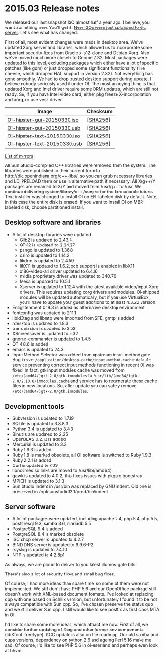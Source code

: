 <!--

The contents of this Documentation are subject to the Public Documentation License Version 1.01
(the "License"); you may only use this Documentation if you comply with the terms of this License.
A copy of the License is available at http://illumos.org/license/PDL.

The Original Documentation is _________________.

The Initial Writer of the Original Documentation is Alexander Pyhalov Copyright (C) 2015.
All Rights Reserved. (Initial Writer contact(s):________________[Insert hyperlink/alias]).

Contributor(s):    Adam Števko, Aurelien Larcher, Ken Mays, Nikola M.

Portions created by Adam Števk are Copyright (C) 2015.
Portions created by Aurelien Larcher are Copyright (C) 2017.
Portions created by Ken Mays are Copyright (C) 2015.
Portions created by Nikola M. are Copyright (C) 2017.

Portions created by ______ are Copyright (C)_________[Insert year(s)].
All Rights Reserved. (Contributor contact(s):________________[Insert hyperlink/alias]).

-->

# 2015.03 Release notes

We released our last snapshot ISO almost half a year ago. I believe, you want something new.
You'll get it.
[New ISOs were just uploaded to dlc server](http://dlc.openindiana.org/isos/hipster/).
Let's see what has changed.

First of all, most evident changes were made in desktop area.
We've updated Xorg server and libraries, which allowed us to incorporate some important security fixes from Oracle x-s12-clone and Debian Xorg.
Also we've moved much more closely to Gnome 2.32.
Most packages were updated to this level, excluding packages which either have a lot of specific patches (like gdm) or just dropped some significant functionality (like cheese, which dropped HAL support in version 2.32).
Not everything has gone smoothly.
We had to drop trusted desktop support during update.
I believe nobody seriously used it under OI.
The most annoying thing is that updated Xorg and Intel driver require some DRM updates, which are still not ready.
So, if you have Intel video card, either pkg freeze X-incorporation and xorg, or use vesa driver.

Image                |      Checksum
-------------------- | -----------------
[OI-hipster-gui-20150330.iso](http://dlc.openindiana.org/isos/hipster/20150330/OI-hipster-gui-20150330.iso) | \[[SHA256](http://dlc.openindiana.org/isos/hipster/20150330/OI-hipster-gui-20150330.iso.sha256sum)\]
[OI-hipster-gui-20150330.usb](http://dlc.openindiana.org/isos/hipster/20150330/OI-hipster-gui-20150330.usb) | \[[SHA256](http://dlc.openindiana.org/isos/hipster/20150330/OI-hipster-gui-20150330.usb.sha256sum)\]
[OI-hipster-text-20150330.iso](http://dlc.openindiana.org/isos/hipster/20150330/OI-hipster-text-20150330.iso) | \[[SHA256](http://dlc.openindiana.org/isos/hipster/20150330/OI-hipster-text-20150330.iso.sha256sum)\]
[OI-hipster-text-20150330.usb](http://dlc.openindiana.org/isos/hipster/20150330/OI-hipster-text-20150330.usb) | \[[SHA256](http://dlc.openindiana.org/isos/hipster/20150330/OI-hipster-text-20150330.usb.sha256sum)\]

[List of mirrors](../handbook/openindiana-download-mirrors.md)

All Sun Studio-compiled C++ libraries were removed from the system.
The libraries were published in their current form to <http://dlc.openindiana.org/c++-libs/>, so you can grub necessary libraries and LD_PRELOAD them or use in alternative path if necessary.
All X/g++/Y packages are renamed to X/Y and moved from /usr/g++ to /usr.
We continue delivering system/library/c++/sunpro for the foreseeable future.
Text installer was changed to install OI on EFI-labeled disk by default.
Note, in this case the entire disk is erased.
If you want to install OI on MBR-labeled disk, choose partitioned install.

## Desktop software and libraries

* A lot of desktop libraries were updated
  * Glib2 is updated to 2.43.4
  * GTK2 is updated to 2.24.27
  * pango is updated to 1.36.8
  * cairo is updated to 1.14.2
  * libdrm is updated to 2.4.59
  * libX11 is updated to 1.6.2, xcb support is enabled in libX11
  * xf86-video-ati driver updated to 6.4.16
  * nvidia proprietary driver was updated to 340.76
  * Mesa is updated to 10.5.1
  * Xserver is updated to 1.12.4 with the latest available video/input Xorg drivers. This requires updating xorg drivers and modules. OI-shipped modules will be updated automatically, but if you use VirtualBox, you'll have to update your guest additions to at least 4.3.22 version.
* Enlightenment 0.19.3 is added as alternative desktop environment
* fontconfig was updated to 2.11.1
* libid3tag and libmtp were imported from SFE, gmtp is added
* rdesktop is updated to 1.8.3
* transmission is updated to 2.52
* XScreensaver is updated to 5.32
* gnome-commander is updated to 1.4.5
* QT 4.8.6 is added
* emacs is updated to 24.3
* Input Method Selector was added from upstream input-method gate. Bug in `svc:/application/desktop-cache/input-method-cache:default` service preventing correct input methods functioning in recent OI was fixed. In fact, gtk input modules cache was moved from `/etc/(amd64/)gtk-2.0/gtk.immodules` to `/usr/lib/(amd64/)gtk-2.0/2.10.0/immodules.cache` and service has to regenerate these cache files in new locations. So, after update you can safely remove `/etc/(amd64/)gtk-2.0/gtk.immodules`.

## Development tools

* Subversion is updated to 1.7.19
* SQLite is updated to 3.8.8.3
* Python 3.4 is updated to 3.4.3
* Binutils are updated to 2.25
* OpenBLAS 0.2.13 is added
* Mercurial is updated to 3.3
* Ruby 1.9.3 is added
* Ruby 1.8 is marked obsolete, all OI software is switched to Ruby 1.9.3
* Ruby 2.2.1 is added
* Curl is updated to 7.39
* libncurses.so links are moved to /usr/lib(/amd64)
* gawk is updated to 4.0.2, this fixes issues with pkgsrc bootstrap
* MPICH is updated to 3.1.3
* Sun Studio indent in /usr/bin was replaced by GNU indent. Old one is preserved in /opt/sunstudio12.1/prod/bin/indent

## Server software

* A lot of packages were updated, including apache 2.4, php 5.4, php 5.5, postgresql 9.3, samba 3.6, mariadb 5.5
* PostgreSQL 9.4 is added
* PostgreSQL 8.4 is marked obsolete
* ISC dhcp server is updated to 4.2.7
* BIND DNS server is updated to 9.9.6-P2
* rsyslog is updated to 7.4.10
* NTP is updated to 4.2.8p1

As always, we are proud to deliver to you latest illumos-gate bits.

There's also a lot of security fixes and small bug fixes.

Of course, I had more ideas than spare time, so some of them were not implemented.
We still don't have PHP 5.6 and our OpenOffice package still doesn't work with XML-based document formats.
I've looked at replacing cpp with one based on Schilix version, but unfortunately I found it to be not always compatible with Sun cpp.
So, I've chosen preserve the status quo and we still deliver Sun cpp.
I still would like to see postfix as first class MTA in OI.

I'd like to share some more ideas, which attract me now.
First of all, we consider further updating of Xorg and other former xnv components (libXfont, freetype).
GCC update is also on the roadmap.
Our old samba and cups versions, dependency on python 2.6 and ageing Perl 5.16 make me sad.
Of course, I'd like to see PHP 5.6 in oi-userland and perhaps even look at hhvm.

